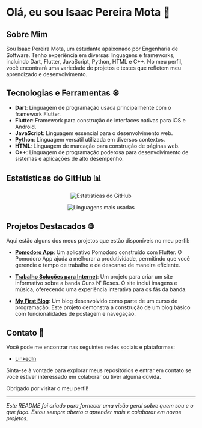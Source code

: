 # Olá, eu sou Isaac Pereira Mota 👋

## Sobre Mim

Sou Isaac Pereira Mota, um estudante apaixonado por Engenharia de Software. Tenho experiência em diversas linguagens e frameworks, incluindo Dart, Flutter, JavaScript, Python, HTML e C++. No meu perfil, você encontrará uma variedade de projetos e testes que refletem meu aprendizado e desenvolvimento.

## Tecnologias e Ferramentas ⚙️

- **Dart**: Linguagem de programação usada principalmente com o framework Flutter.
- **Flutter**: Framework para construção de interfaces nativas para iOS e Android.
- **JavaScript**: Linguagem essencial para o desenvolvimento web.
- **Python**: Linguagem versátil utilizada em diversos contextos.
- **HTML**: Linguagem de marcação para construção de páginas web.
- **C++**: Linguagem de programação poderosa para desenvolvimento de sistemas e aplicações de alto desempenho.

## Estatísticas do GitHub 📊

<p align="center">
  <img src="https://github-readme-stats.vercel.app/api?username=IsaacMota&show_icons=true&hide_title=true&count_private=true&hide=prs&theme=radical" alt="Estatísticas do GitHub"/>
</p>

<p align="center">
  <img src="https://github-readme-stats.vercel.app/api/top-langs/?username=IsaacMota&layout=compact&theme=radical" alt="Linguagens mais usadas"/>
</p>

## Projetos Destacados 🌐

Aqui estão alguns dos meus projetos que estão disponíveis no meu perfil:

- **[Pomodoro App](https://github.com/IsaacMota/pomodoro_app)**: Um aplicativo Pomodoro construído com Flutter. O Pomodoro App ajuda a melhorar a produtividade, permitindo que você gerencie o tempo de trabalho e de descanso de maneira eficiente.

- **[Trabalho Soluções para Internet](https://github.com/IsaacMota/trabalhosolucoesparainternet)**: Um projeto para criar um site informativo sobre a banda Guns N' Roses. O site inclui imagens e música, oferecendo uma experiência interativa para os fãs da banda. 

- **[My First Blog](https://github.com/IsaacMota/my-first-blog)**: Um blog desenvolvido como parte de um curso de programação. Este projeto demonstra a construção de um blog básico com funcionalidades de postagem e navegação. 


## Contato 💬

Você pode me encontrar nas seguintes redes sociais e plataformas:

- [LinkedIn](https://www.linkedin.com/in/isaacpereiramota) 

Sinta-se à vontade para explorar meus repositórios e entrar em contato se você estiver interessado em colaborar ou tiver alguma dúvida.

Obrigado por visitar o meu perfil!

---

*Este README foi criado para fornecer uma visão geral sobre quem sou e o que faço. Estou sempre aberto a aprender mais e colaborar em novos projetos.*

